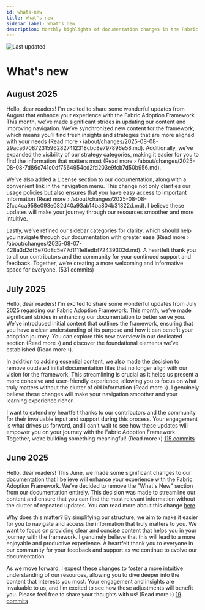 ```yaml
---
id: whats-new
title: What's new
sidebar_label: What's new
description: Monthly highlights of documentation changes in the Fabric Adoption Framework.
---
```


![Last updated](https://img.shields.io/badge/last%20updated-"2025--08--08-brightgreen)

# What's new

## August 2025

Hello, dear readers! I’m excited to share some wonderful updates from August that enhance your experience with the Fabric Adoption Framework. This month, we’ve made significant strides in updating our content and improving navigation. We’ve synchronized new content for the framework, which means you’ll find fresh insights and strategies that are more aligned with your needs (Read more › /about/changes/2025-08-08-29aca670872315962827412318cbc8e797896e58.md). Additionally, we’ve expanded the visibility of our strategy categories, making it easier for you to find the information that matters most (Read more › /about/changes/2025-08-08-7d86c741c0df7564954cd2fd203e9fcb7d50b956.md). 

We’ve also added a License section to our documentation, along with a convenient link in the navigation menu. This change not only clarifies our usage policies but also ensures that you have easy access to important information (Read more › /about/changes/2025-08-08-2fcc4ca958e093e082d40a93ab14ba804b31822d.md). I believe these updates will make your journey through our resources smoother and more intuitive. 

Lastly, we’ve refined our sidebar categories for clarity, which should help you navigate through our documentation with greater ease (Read more › /about/changes/2025-08-07-428a3d2df5e70d8c5e77d1111e8edbf72439302d.md). A heartfelt thank you to all our contributors and the community for your continued support and feedback. Together, we’re creating a more welcoming and informative space for everyone. (531 commits)

## July 2025

Hello, dear readers! I’m excited to share some wonderful updates from July 2025 regarding our Fabric Adoption Framework. This month, we’ve made significant strides in enhancing our documentation to better serve you. We’ve introduced initial content that outlines the framework, ensuring that you have a clear understanding of its purpose and how it can benefit your adoption journey. You can explore this new overview in our dedicated section (Read more ›) and discover the foundational elements we’ve established (Read more ›).

In addition to adding essential content, we also made the decision to remove outdated initial documentation files that no longer align with our vision for the framework. This streamlining is crucial as it helps us present a more cohesive and user-friendly experience, allowing you to focus on what truly matters without the clutter of old information (Read more ›). I genuinely believe these changes will make your navigation smoother and your learning experience richer.

I want to extend my heartfelt thanks to our contributors and the community for their invaluable input and support during this process. Your engagement is what drives us forward, and I can’t wait to see how these updates will empower you on your journey with the Fabric Adoption Framework. Together, we’re building something meaningful! (Read more ›) [115 commits](https://github.com/TheTrustedAdvisor/FabricAdoptionFramework/commits/main?since=2025-07-01&until=2025-07-31)

## June 2025

Hello, dear readers! This June, we made some significant changes to our documentation that I believe will enhance your experience with the Fabric Adoption Framework. We’ve decided to remove the "What's New" section from our documentation entirely. This decision was made to streamline our content and ensure that you can find the most relevant information without the clutter of repeated updates. You can read more about this change [here](https://fabricadoptionframework.com/about/changes/2025-06-03-5a7d4f72ccbbd73c700b77c1b485216d1e29c0ea.md).

Why does this matter? By simplifying our structure, we aim to make it easier for you to navigate and access the information that truly matters to you. We want to focus on providing clear and concise content that helps you in your journey with the framework. I genuinely believe that this will lead to a more enjoyable and productive experience. A heartfelt thank you to everyone in our community for your feedback and support as we continue to evolve our documentation.

As we move forward, I expect these changes to foster a more intuitive understanding of our resources, allowing you to dive deeper into the content that interests you most. Your engagement and insights are invaluable to us, and I’m excited to see how these adjustments will benefit you. Please feel free to share your thoughts with us! (Read more ›) [19 commits](https://github.com/TheTrustedAdvisor/FabricAdoptionFramework/commits/main?since=2025-06-01&until=2025-06-30)
